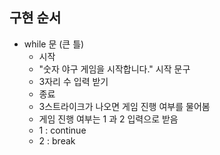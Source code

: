 ## 구현 순서
+ while 문 (큰 틀)
   + 시작
    - "숫자 야구 게임을 시작합니다." 시작 문구
    - 3자리 수 입력 받기
   + 종료
    - 3스트라이크가 나오면 게임 진행 여부를 물어봄
    - 게임 진행 여부는 1 과 2 입력으로 받음
    - 1 : continue
    - 2 : break
